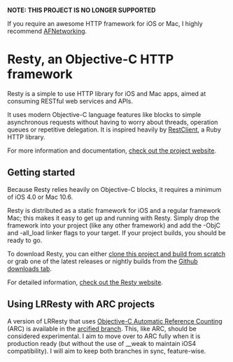 **NOTE: THIS PROJECT IS NO LONGER SUPPORTED**

If you require an awesome HTTP framework for iOS or Mac, I highly recommend [AFNetworking](http://afnetworking.com).

# Resty, an Objective-C HTTP framework

Resty is a simple to use HTTP library for iOS and Mac apps, aimed at consuming RESTful web services and APIs. 

It uses modern Objective-C language features like blocks to simple asynchronous requests without having to worry about threads, operation queues or repetitive delegation. It is inspired heavily by [RestClient](http://github.com/archiloque/rest-client), a Ruby HTTP library.

For more information and documentation, [check out the project website](http://projects.lukeredpath.co.uk/resty/).

## Getting started

Because Resty relies heavily on Objective-C blocks, it requires a minimum of iOS 4.0 or Mac 10.6.

Resty is distributed as a static framework for iOS and a regular framework Mac; this makes it easy to get up and running with Resty. Simply drop the framework into your project (like any other framework) and add the -ObjC and -all_load linker flags to your target. If your project builds, you should be ready to go.

To download Resty, you can either [clone this project and build from scratch](http://projects.lukeredpath.co.uk/resty/getting-started.html) or grab one of the latest releases or nightly builds from the [Github downloads tab](http://github.com/lukeredpath/LRResty/downloads).

For detailed information, [check out the Resty website](http://projects.lukeredpath.co.uk/resty/documentation.html).

## Using LRResty with ARC projects

A version of LRResty that uses [Objective-C Automatic Reference Counting](http://clang.llvm.org/docs/AutomaticReferenceCounting.html) (ARC) is available in the [arcified branch](https://github.com/lukeredpath/LRResty/tree/arcified). This, like ARC, should be considered experimental. I aim to move over to ARC fully when it is production ready (but without the use of __weak to maintain iOS4 compatibility). I will aim to keep both branches in sync, feature-wise.
